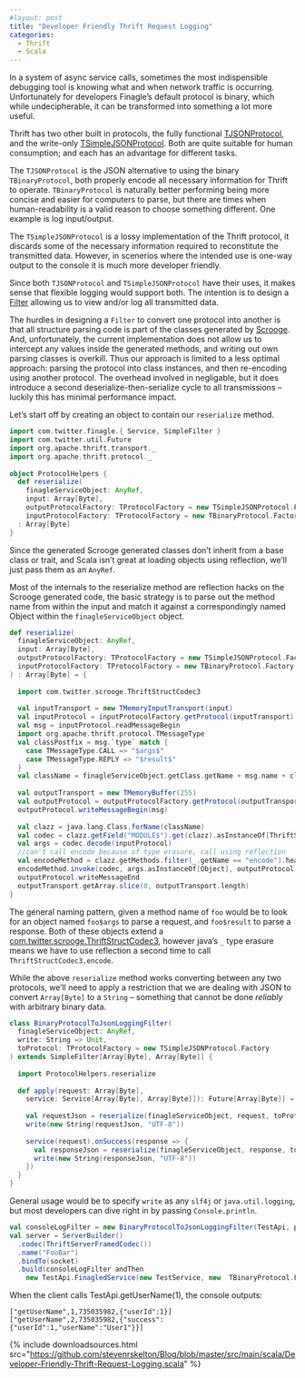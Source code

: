```yaml
---
#layout: post
title: "Developer Friendly Thrift Request Logging"
categories:
  - Thrift
  - Scala
---
```


In a system of async service calls, sometimes the most indispensible debugging tool is knowing what and when network traffic is occurring. Unfortunately for developers Finagle’s default protocol is binary, which while undecipherable, it can be transformed into something a lot more useful.

Thrift has two other built in protocols, the fully functional [TJSONProtocol](https://github.com/twitter/thrift/blob/master/lib/java/src/org/apache/thrift/protocol/TJSONProtocol.java), and the write-only [TSimpleJSONProtocol](https://github.com/apache/thrift/blob/master/lib/java/src/org/apache/thrift/protocol/TSimpleJSONProtocol.java). Both are quite suitable for human consumption; and each has an advantage for different tasks.

The `TJSONProtocol` is the JSON alternative to using the binary `TBinaryProtocol`, both properly encode all necessary information for Thrift to operate. `TBinaryProtocol` is naturally better performing being more concise and easier for computers to parse, but there are times when human-readability is a valid reason to choose something different. One example is log input/output.

The `TSimpleJSONProtocol` is a lossy implementation of the Thrift protocol, it discards some of the necessary information required to reconstitute the transmitted data. However, in scenerios where the intended use is one-way output to the console it is much more developer friendly.

Since both `TJSONProtocol` and `TSimpleJSONProtocol` have their uses, it makes sense that flexible logging would support both. The intention is to design a [Filter](https://github.com/twitter/finagle/blob/master/finagle-core/src/main/scala/com/twitter/finagle/Filter.scala) allowing us to view and/or log all transmitted data.

The hurdles in designing a `Filter` to convert one protocol into another is that all structure parsing code is part of the classes generated by [Scrooge](https://github.com/twitter/scrooge). And, unfortunately, the current implementation does not allow us to intercept any values inside the generated methods, and writing out own parsing classes is overkill. Thus our approach is limited to a less optimal approach: parsing the protocol into class instances, and then re-encoding using another protocol. The overhead involved in negligable, but it does introduce a second deserialize-then-serialize cycle to all transmissions – luckily this has minimal performance impact.

Let’s start off by creating an object to contain our `reserialize` method.

```scala
import com.twitter.finagle.{ Service, SimpleFilter }
import com.twitter.util.Future
import org.apache.thrift.transport._
import org.apache.thrift.protocol._
 
object ProtocolHelpers {
  def reserialize(
    finagleServiceObject: AnyRef,
    input: Array[Byte],
    outputProtocolFactory: TProtocolFactory = new TSimpleJSONProtocol.Factory,
    inputProtocolFactory: TProtocolFactory = new TBinaryProtocol.Factory)
  : Array[Byte]
}
```

Since the generated Scrooge generated classes don’t inherit from a base class or trait, and Scala isn’t great at loading objects using reflection, we’ll just pass them as an `AnyRef`.

Most of the internals to the reserialize method are reflection hacks on the Scrooge generated code, the basic strategy is to parse out the method name from within the input and match it against a correspondingly named Object within the `finagleServiceObject` object.

```scala
def reserialize(
  finagleServiceObject: AnyRef,
  input: Array[Byte],
  outputProtocolFactory: TProtocolFactory = new TSimpleJSONProtocol.Factory,
  inputProtocolFactory: TProtocolFactory = new TBinaryProtocol.Factory
) : Array[Byte] = {
 
  import com.twitter.scrooge.ThriftStructCodec3
 
  val inputTransport = new TMemoryInputTransport(input)
  val inputProtocol = inputProtocolFactory.getProtocol(inputTransport)
  val msg = inputProtocol.readMessageBegin
  import org.apache.thrift.protocol.TMessageType
  val classPostfix = msg.`type` match {
    case TMessageType.CALL => "$args$"
    case TMessageType.REPLY => "$result$"
  } 
  val className = finagleServiceObject.getClass.getName + msg.name + classPostfix
 
  val outputTransport = new TMemoryBuffer(255)
  val outputProtocol = outputProtocolFactory.getProtocol(outputTransport)
  outputProtocol.writeMessageBegin(msg)
 
  val clazz = java.lang.Class.forName(className)
  val codec = clazz.getField("MODULE$").get(clazz).asInstanceOf[ThriftStructCodec3[_]]
  val args = codec.decode(inputProtocol)
  //can't call encode because of type erasure, call using reflection
  val encodeMethod = clazz.getMethods.filter(_.getName == "encode").head
  encodeMethod.invoke(codec, args.asInstanceOf[Object], outputProtocol)
  outputProtocol.writeMessageEnd
  outputTransport.getArray.slice(0, outputTransport.length)
}
```

The general naming pattern, given a method name of `foo` would be to look for an object named `foo$args` to parse a request, and `foo$result` to parse a response. Both of these objects extend a [com.twitter.scrooge.ThriftStructCodec3](https://github.com/twitter/scrooge/blob/master/scrooge-runtime/src/main/scala/com/twitter/scrooge/ThriftStruct.scala), however java’s `_` type erasure means we have to use reflection a second time to call `ThriftStructCodec3.encode`.

While the above `reserialize` method works converting between any two protocols, we’ll need to apply a restriction that we are dealing with JSON to convert `Array[Byte]` to a `String` – something that cannot be done _reliably_ with arbitrary binary data.

```scala
class BinaryProtocolToJsonLoggingFilter(
  finagleServiceObject: AnyRef,
  write: String => Unit,
  toProtocol: TProtocolFactory = new TSimpleJSONProtocol.Factory
) extends SimpleFilter[Array[Byte], Array[Byte]] {
 
  import ProtocolHelpers.reserialize
 
  def apply(request: Array[Byte],
    service: Service[Array[Byte], Array[Byte]]): Future[Array[Byte]] = {
 
    val requestJson = reserialize(finagleServiceObject, request, toProtocol)
    write(new String(requestJson, "UTF-8"))
 
    service(request).onSuccess(response => {
      val responseJson = reserialize(finagleServiceObject, response, toProtocol)
      write(new String(responseJson, "UTF-8"))
    })
  }
}
```

General usage would be to specify `write` as any `slf4j` or `java.util.logging`, but most developers can dive right in by passing `Console.println`.

```scala
val consoleLogFilter = new BinaryProtocolToJsonLoggingFilter(TestApi, println)
val server = ServerBuilder()
  .codec(ThriftServerFramedCodec())
  .name("FooBar")
  .bindTo(socket)
  .build(consoleLogFilter andThen 
    new TestApi.FinagledService(new TestService, new  TBinaryProtocol.Factory))
```

When the client calls TestApi.getUserName(1), the console outputs:

```
["getUserName",1,735035982,{"userId":1}]
["getUserName",2,735035982,{"success":{"userId":1,"userName":"User1"}}]
```

{%
include downloadsources.html
src="https://github.com/stevenrskelton/Blog/blob/master/src/main/scala/Developer-Friendly-Thrift-Request-Logging.scala"
%}